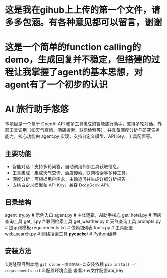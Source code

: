 # 这是我在gihub上上传的第一个文件，请多多包涵。有各种意见都可以留言，谢谢
# 这是一个简单的function calling的demo，生成回复并不稳定，但搭建的过程让我掌握了agent的基本思想，对agent有了一个初步的认识


# AI 旅行助手悠悠
本项目是一个基于 OpenAI API 和多工具集成的智能旅行助手，支持多轮对话、外部工具调用（如天气查询、酒店搜索、联网检索等），并具备深度分析与研究任务能力。核心功能由 agent.py 实现，支持自定义模型、API Key、工具配置等。

## 主要功能
- 智能对话：支持多轮问答，自动调用外部工具获取信息。
- 工具集成：集成天气查询、酒店搜索、联网检索等多种工具。
- 深度分析：可根据用户需求，主动追问并生成详细分析报告。
- 支持自定义模型和 API Key，兼容 DeepSeek API。

## 目录结构
agent_try.py         # 示例入口
agent.py             # 主体逻辑，AI助手核心
get_hotel.py         # 酒店查询工具
get_ll.py            # 联网检索工具
get_weather.py       # 天气查询工具
prompts.py           # 提示词模板
requirements.txt     # 依赖包列表
tools.py             # 工具配置
web_search.py        # 网络搜索工具
__pycache__/         # Python缓存

## 安装方法
1.克隆项目到本地
```git clone <项目地址>```
2.安装依赖
```pip install -r requirements.txt```
3.配置环境变量
查看.env文件配置api_key

